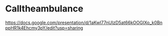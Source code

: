 # Calltheambulance
https://docs.google.com/presentation/d/1aKwI77nUIzD5at66kOOGIXo_k0BnppHR1k4Ehcmy3pY/edit?usp=sharing
